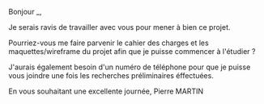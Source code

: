Bonjour _,

Je serais ravis de travailler avec vous pour mener à bien ce projet.

Pourriez-vous me faire parvenir le cahier des charges et les maquettes/wireframe du projet afin que je puisse commencer à l'étudier ?

J'aurais également besoin d'un numéro de téléphone pour que je puisse vous joindre une fois les recherches préliminaires éffectuées.

En vous souhaitant une excellente journée,
Pierre MARTIN